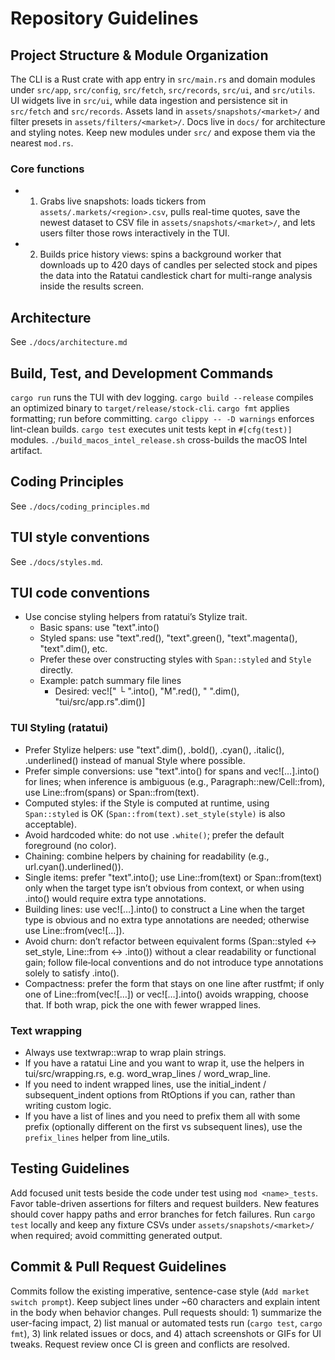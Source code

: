 # Repository Guidelines

## Project Structure & Module Organization
The CLI is a Rust crate with app entry in `src/main.rs` and domain modules under `src/app`, `src/config`, `src/fetch`, `src/records`, `src/ui`, and `src/utils`. UI widgets live in `src/ui`, while data ingestion and persistence sit in `src/fetch` and `src/records`. 
Assets land in `assets/snapshots/<market>/` and filter presets in `assets/filters/<market>/`. 
Docs live in `docs/` for architecture and styling notes. 
Keep new modules under `src/` and expose them via the nearest `mod.rs`.

### Core functions
- 1. Grabs live snapshots: loads tickers from `assets/.markets/<region>.csv`, pulls real-time quotes, save the newest dataset to CSV file in `assets/snapshots/<market>/`, and lets users filter those rows interactively in the TUI.
- 2. Builds price history views: spins a background worker that downloads up to 420 days of candles per selected stock and pipes the data into the Ratatui candlestick chart for multi-range analysis inside the results screen.

## Architecture
See `./docs/architecture.md`

## Build, Test, and Development Commands
`cargo run` runs the TUI with dev logging.
`cargo build --release` compiles an optimized binary to `target/release/stock-cli`.
`cargo fmt` applies formatting; run before committing.
`cargo clippy -- -D warnings` enforces lint-clean builds.
`cargo test` executes unit tests kept in `#[cfg(test)]` modules.
`./build_macos_intel_release.sh` cross-builds the macOS Intel artifact.

## Coding Principles
See `./docs/coding_principles.md`

## TUI style conventions

See `./docs/styles.md`.

## TUI code conventions

- Use concise styling helpers from ratatui’s Stylize trait.
  - Basic spans: use "text".into()
  - Styled spans: use "text".red(), "text".green(), "text".magenta(), "text".dim(), etc.
  - Prefer these over constructing styles with `Span::styled` and `Style` directly.
  - Example: patch summary file lines
    - Desired: vec!["  └ ".into(), "M".red(), " ".dim(), "tui/src/app.rs".dim()]

### TUI Styling (ratatui)
- Prefer Stylize helpers: use "text".dim(), .bold(), .cyan(), .italic(), .underlined() instead of manual Style where possible.
- Prefer simple conversions: use "text".into() for spans and vec![…].into() for lines; when inference is ambiguous (e.g., Paragraph::new/Cell::from), use Line::from(spans) or Span::from(text).
- Computed styles: if the Style is computed at runtime, using `Span::styled` is OK (`Span::from(text).set_style(style)` is also acceptable).
- Avoid hardcoded white: do not use `.white()`; prefer the default foreground (no color).
- Chaining: combine helpers by chaining for readability (e.g., url.cyan().underlined()).
- Single items: prefer "text".into(); use Line::from(text) or Span::from(text) only when the target type isn’t obvious from context, or when using .into() would require extra type annotations.
- Building lines: use vec![…].into() to construct a Line when the target type is obvious and no extra type annotations are needed; otherwise use Line::from(vec![…]).
- Avoid churn: don’t refactor between equivalent forms (Span::styled ↔ set_style, Line::from ↔ .into()) without a clear readability or functional gain; follow file‑local conventions and do not introduce type annotations solely to satisfy .into().
- Compactness: prefer the form that stays on one line after rustfmt; if only one of Line::from(vec![…]) or vec![…].into() avoids wrapping, choose that. If both wrap, pick the one with fewer wrapped lines.

### Text wrapping
- Always use textwrap::wrap to wrap plain strings.
- If you have a ratatui Line and you want to wrap it, use the helpers in tui/src/wrapping.rs, e.g. word_wrap_lines / word_wrap_line.
- If you need to indent wrapped lines, use the initial_indent / subsequent_indent options from RtOptions if you can, rather than writing custom logic.
- If you have a list of lines and you need to prefix them all with some prefix (optionally different on the first vs subsequent lines), use the `prefix_lines` helper from line_utils.

## Testing Guidelines
Add focused unit tests beside the code under test using `mod <name>_tests`. Favor table-driven assertions for filters and request builders. New features should cover happy paths and error branches for fetch failures. Run `cargo test` locally and keep any fixture CSVs under `assets/snapshots/<market>/` when required; avoid committing generated output.

## Commit & Pull Request Guidelines
Commits follow the existing imperative, sentence-case style (`Add market switch prompt`). Keep subject lines under ~60 characters and explain intent in the body when behavior changes. Pull requests should: 1) summarize the user-facing impact, 2) list manual or automated tests run (`cargo test`, `cargo fmt`), 3) link related issues or docs, and 4) attach screenshots or GIFs for UI tweaks. Request review once CI is green and conflicts are resolved.
